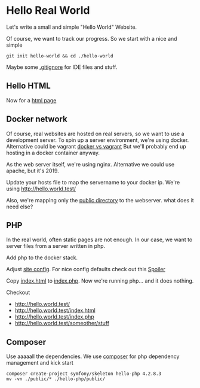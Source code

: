 # Hello Real World

Let's write a small and simple "Hello World" Website.

Of course, we want to track our progress. So we start with a nice and simple
~~~
git init hello-world && cd ./hello-world
~~~

Maybe some [.gitignore](.gitignore) for IDE files and stuff.

## Hello HTML
Now for a [html page](public/index.html)

## Docker network
Of course, real websites are hosted on real servers, so we want to use a development server.
To spin up a server environment, we're using docker. Alternative could be vagrant [docker vs vagrant](https://stackoverflow.com/questions/16647069/should-i-use-vagrant-or-docker-for-creating-an-isolated-environment)
But we'll probably end up hosting in a docker container anyway.

As the web server itself, we're using nginx. Alternative we could use apache, but it's 2019.

Update your hosts file to map the servername to your docker ip. We're using http://hello.world.test/

Also, we're mapping only the [public directory](public) to the webserver. what does it need else?

## PHP
In the real world, often static pages are not enough. In our case, we want to server files from a server written in php.

Add php to the docker stack.

Adjust [site config](develop/nginx/sites/hello-web.conf). For nice config defaults check out this [Spoiler](https://symfony.com/doc/current/setup/web_server_configuration.html)

Copy [index.html](public/index.html) to [index.php](public/index.php). Now we're running php... and it does nothing.

Checkout
* http://hello.world.test/
* http://hello.world.test/index.html
* http://hello.world.test/index.php
* http://hello.world.test/someother/stuff

## Composer
Use aaaaall the dependencies. We use [composer](https://getcomposer.org/) for php dependency management and kick start
~~~
composer create-project symfony/skeleton hello-php 4.2.8.3
mv -vn ./public/* ./hello-php/public/
~~~